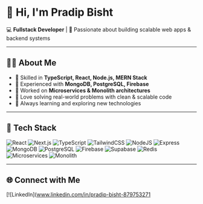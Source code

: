 # 👋 Hi, I'm Pradip Bisht  

💻 **Fullstack Developer** | 🚀 Passionate about building scalable web apps & backend systems  

---

## 👨‍💻 About Me  
- 🔹 Skilled in **TypeScript, React, Node.js, MERN Stack**  
- 🔹 Experienced with **MongoDB, PostgreSQL, Firebase**  
- 🔹 Worked on **Microservices & Monolith architectures**  
- 🔹 Love solving real-world problems with clean & scalable code  
- 🔹 Always learning and exploring new technologies  

---

## 🚀 Tech Stack  

![React](https://img.shields.io/badge/React-20232A?style=for-the-badge&logo=react&logoColor=61DAFB)
![Next.js](https://img.shields.io/badge/Next.js-000000?style=for-the-badge&logo=next.js&logoColor=white)
![TypeScript](https://img.shields.io/badge/TypeScript-007ACC?style=for-the-badge&logo=typescript&logoColor=white)
![TailwindCSS](https://img.shields.io/badge/TailwindCSS-38B2AC?style=for-the-badge&logo=tailwind-css&logoColor=white)
![NodeJS](https://img.shields.io/badge/Node.js-43853D?style=for-the-badge&logo=node-dot-js&logoColor=white)
![Express](https://img.shields.io/badge/Express.js-000000?style=for-the-badge&logo=express&logoColor=white)
![MongoDB](https://img.shields.io/badge/MongoDB-4EA94B?style=for-the-badge&logo=mongodb&logoColor=white)
![PostgreSQL](https://img.shields.io/badge/PostgreSQL-316192?style=for-the-badge&logo=postgresql&logoColor=white)
![Firebase](https://img.shields.io/badge/Firebase-ffaa00?style=for-the-badge&logo=firebase&logoColor=white)
![Supabase](https://img.shields.io/badge/Supabase-3ECF8E?style=for-the-badge&logo=supabase&logoColor=white)
![Redis](https://img.shields.io/badge/Redis-DC382D?style=for-the-badge&logo=redis&logoColor=white)
![Microservices](https://img.shields.io/badge/Microservices-FF6F00?style=for-the-badge&logo=kubernetes&logoColor=white)
![Monolith](https://img.shields.io/badge/Monolith-2C2C2C?style=for-the-badge&logo=serverless&logoColor=white)


---

## 🌐 Connect with Me  
[![LinkedIn](www.linkedin.com/in/pradip-bisht-879753271  

